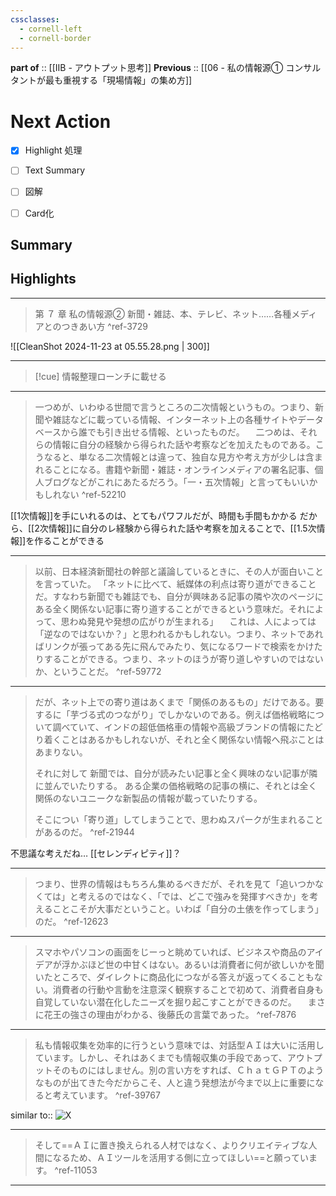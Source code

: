 ```yaml
---
cssclasses:
  - cornell-left
  - cornell-border
---
```

**part of** :: [[IIB - アウトプット思考]]
**Previous** :: [[06 - 私の情報源① コンサルタントが最も重視する「現場情報」の集め方]]


# Next Action
- [x] Highlight 処理
- [ ] Text Summary
- [ ] 図解
- [ ] Card化


## Summary



## Highlights

---
>第 ７ 章 私の情報源② 新聞・雑誌、本、テレビ、ネット……各種メディアとのつきあい方 ^ref-3729

![[CleanShot 2024-11-23 at 05.55.28.png | 300]]

---
>[!cue] 情報整理ローンチに載せる

---
>一つめが、いわゆる世間で言うところの二次情報というもの。つまり、新聞や雑誌などに載っている情報、インターネット上の各種サイトやデータベースから誰でも引き出せる情報、といったものだ。 　二つめは、それらの情報に自分の経験から得られた話や考察などを加えたものである。こうなると、単なる二次情報とは違って、独自な見方や考え方が少しは含まれることになる。書籍や新聞・雑誌・オンラインメディアの署名記事、個人ブログなどがこれにあたるだろう。「一・五次情報」と言ってもいいかもしれない ^ref-52210

[[1次情報]]を手にいれるのは、とてもパワフルだが、時間も手間もかかる
だから、[[2次情報]]に自分のレ経験から得られた話や考察を加えることで、[[1.5次情報]]を作ることができる



---
>以前、日本経済新聞社の幹部と議論しているときに、その人が面白いことを言っていた。 「ネットに比べて、紙媒体の利点は寄り道ができることだ。すなわち新聞でも雑誌でも、自分が興味ある記事の隣や次のページにある全く関係ない記事に寄り道することができるという意味だ。それによって、思わぬ発見や発想の広がりが生まれる」 　これは、人によっては「逆なのではないか？」と思われるかもしれない。つまり、ネットであればリンクが張ってある先に飛んでみたり、気になるワードで検索をかけたりすることができる。つまり、ネットのほうが寄り道しやすいのではないか、ということだ。 ^ref-59772

---
>だが、ネット上での寄り道はあくまで「関係のあるもの」だけである。要するに「芋づる式のつながり」でしかないのである。例えば価格戦略について調べていて、インドの超低価格車の情報や高級ブランドの情報にたどり着くことはあるかもしれないが、それと全く関係ない情報へ飛ぶことはあまりない。 　
>
>それに対して 新聞では、自分が読みたい記事と全く興味のない記事が隣に並んでいたりする。
>ある企業の価格戦略の記事の横に、それとは全く関係のないユニークな新製品の情報が載っていたりする。
>
>そこについ「寄り道」してしまうことで、思わぬスパークが生まれることがあるのだ。 ^ref-21944


不思議な考えだね… [[セレンディピティ]]？


---
>つまり、世界の情報はもちろん集めるべきだが、それを見て「追いつかなくては」と考えるのではなく、「では、どこで強みを発揮すべきか」を考えることこそが大事だということ。いわば「自分の土俵を作ってしまう」のだ。 ^ref-12623

---
>スマホやパソコンの画面をじーっと眺めていれば、ビジネスや商品のアイデアが浮かぶほど世の中甘くはない。あるいは消費者に何が欲しいかを聞いたところで、ダイレクトに商品化につながる答えが返ってくることもない。消費者の行動や言動を注意深く観察することで初めて、消費者自身も自覚していない潜在化したニーズを掘り起こすことができるのだ。 　まさに花王の強さの理由がわかる、後藤氏の言葉であった。 ^ref-7876

---
>私も情報収集を効率的に行うという意味では、対話型ＡＩは大いに活用しています。しかし、それはあくまでも情報収集の手段であって、アウトプットそのものにはしません。別の言い方をすれば、ＣｈａｔＧＰＴのようなものが出てきた今だからこそ、人と違う発想法が今まで以上に重要になると考えています。 ^ref-39767

similar to:: ![X](https://x.com/0317_hiroya/status/1861581227704393920)


---
>そして==ＡＩに置き換えられる人材ではなく、よりクリエイティブな人間になるため、ＡＩツールを活用する側に立ってほしい==と願っています。 ^ref-11053

---